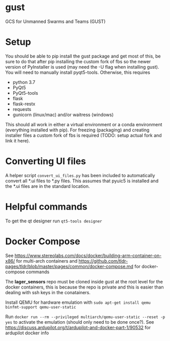 # gust
GCS for Unmanned Swarms and Teams (GUST)

# Setup
You should be able to pip install the gust package and get most of this, be sure to do that after pip installing the custom fork of fbs so the newer version of PyInstaller is used (may need the -U flag when installing gust). You will need to manually install pyqt5-tools. Otherwise, this requires

- python 3.7
- PyQt5
- PyQt5-tools
- flask
- flask-restx
- requests
- gunicorn (linux/mac) and/or waitress (windows)

 This should all work in either a virtual environment or a conda environment (everything installed with pip). For freezing (packaging) and creating installer files a custom fork of fbs is required (TODO: setup actual fork and link it here).

# Converting UI files
A helper script `convert_ui_files.py` has been included to automatically convert all \*.ui files to \*.py files. This assumes that pyuic5 is installed and the \*.ui files are in the standard location.

# Helpful commands
To get the qt designer run `qt5-tools designer`

# Docker Compose
See <https://www.stereolabs.com/docs/docker/building-arm-container-on-x86/> for multi-arch containers
and <https://github.com/tldr-pages/tldr/blob/master/pages/common/docker-compose.md> for docker-compose commands

The **lager_sensors** repo must be cloned inside gust at the root level for the docker containers, this is because the repo is private and this is easier than dealing with ssh keys in the conatainers.

Install QEMU for hardware emulation with `sudo apt-get install qemu binfmt-support qemu-user-static`

Run `docker run --rm --privileged multiarch/qemu-user-static --reset -p yes` to activate the emulation (should only need to be done once?).
See <https://discuss.ardupilot.org/t/ardupilot-and-docker-part-1/90532> for ardupilot docker info
